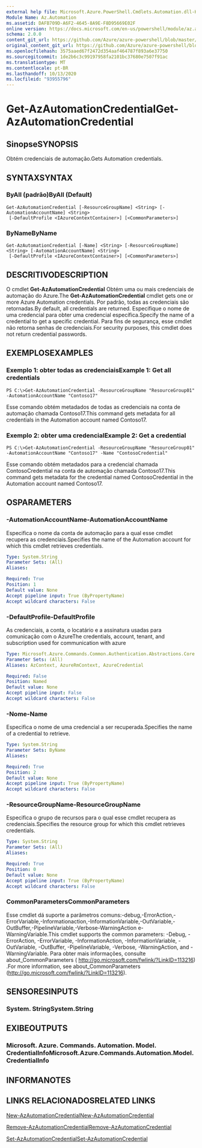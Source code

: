 ```yaml
---
external help file: Microsoft.Azure.PowerShell.Cmdlets.Automation.dll-Help.xml
Module Name: Az.Automation
ms.assetid: DAFB709D-A6F2-4645-8A9E-F8D95669E02F
online version: https://docs.microsoft.com/en-us/powershell/module/az.automation/get-azautomationcredential
schema: 2.0.0
content_git_url: https://github.com/Azure/azure-powershell/blob/master/src/Automation/Automation/help/Get-AzAutomationCredential.md
original_content_git_url: https://github.com/Azure/azure-powershell/blob/master/src/Automation/Automation/help/Get-AzAutomationCredential.md
ms.openlocfilehash: 3575aaed67f2472d354aaf464787f893a6e37750
ms.sourcegitcommit: 1de2b6c3c99197958fa2101bc37680e7507f91ac
ms.translationtype: MT
ms.contentlocale: pt-BR
ms.lasthandoff: 10/13/2020
ms.locfileid: "93955796"
---
```

# <span data-ttu-id="b1674-101">Get-AzAutomationCredential</span><span class="sxs-lookup"><span data-stu-id="b1674-101">Get-AzAutomationCredential</span></span>

## <span data-ttu-id="b1674-102">Sinopse</span><span class="sxs-lookup"><span data-stu-id="b1674-102">SYNOPSIS</span></span>
<span data-ttu-id="b1674-103">Obtém credenciais de automação.</span><span class="sxs-lookup"><span data-stu-id="b1674-103">Gets Automation credentials.</span></span>

## <span data-ttu-id="b1674-104">SYNTAX</span><span class="sxs-lookup"><span data-stu-id="b1674-104">SYNTAX</span></span>

### <span data-ttu-id="b1674-105">ByAll (padrão)</span><span class="sxs-lookup"><span data-stu-id="b1674-105">ByAll (Default)</span></span>
```
Get-AzAutomationCredential [-ResourceGroupName] <String> [-AutomationAccountName] <String>
 [-DefaultProfile <IAzureContextContainer>] [<CommonParameters>]
```

### <span data-ttu-id="b1674-106">ByName</span><span class="sxs-lookup"><span data-stu-id="b1674-106">ByName</span></span>
```
Get-AzAutomationCredential [-Name] <String> [-ResourceGroupName] <String> [-AutomationAccountName] <String>
 [-DefaultProfile <IAzureContextContainer>] [<CommonParameters>]
```

## <span data-ttu-id="b1674-107">DESCRITIVO</span><span class="sxs-lookup"><span data-stu-id="b1674-107">DESCRIPTION</span></span>
<span data-ttu-id="b1674-108">O cmdlet **Get-AzAutomationCredential** Obtém uma ou mais credenciais de automação do Azure.</span><span class="sxs-lookup"><span data-stu-id="b1674-108">The **Get-AzAutomationCredential** cmdlet gets one or more Azure Automation credentials.</span></span>
<span data-ttu-id="b1674-109">Por padrão, todas as credenciais são retornadas.</span><span class="sxs-lookup"><span data-stu-id="b1674-109">By default, all credentials are returned.</span></span>
<span data-ttu-id="b1674-110">Especifique o nome de uma credencial para obter uma credencial específica.</span><span class="sxs-lookup"><span data-stu-id="b1674-110">Specify the name of a credential to get a specific credential.</span></span>
<span data-ttu-id="b1674-111">Para fins de segurança, esse cmdlet não retorna senhas de credenciais.</span><span class="sxs-lookup"><span data-stu-id="b1674-111">For security purposes, this cmdlet does not return credential passwords.</span></span>

## <span data-ttu-id="b1674-112">EXEMPLOS</span><span class="sxs-lookup"><span data-stu-id="b1674-112">EXAMPLES</span></span>

### <span data-ttu-id="b1674-113">Exemplo 1: obter todas as credenciais</span><span class="sxs-lookup"><span data-stu-id="b1674-113">Example 1: Get all credentials</span></span>
```
PS C:\>Get-AzAutomationCredential -ResourceGroupName "ResourceGroup01" -AutomationAccountName "Contoso17"
```

<span data-ttu-id="b1674-114">Esse comando obtém metadados de todas as credenciais na conta de automação chamada Contoso17.</span><span class="sxs-lookup"><span data-stu-id="b1674-114">This command gets metadata for all credentials in the Automation account named Contoso17.</span></span>

### <span data-ttu-id="b1674-115">Exemplo 2: obter uma credencial</span><span class="sxs-lookup"><span data-stu-id="b1674-115">Example 2: Get a credential</span></span>
```
PS C:\>Get-AzAutomationCredential -ResourceGroupName "ResourceGroup01" -AutomationAccountName "Contoso17" -Name "ContosoCredential"
```

<span data-ttu-id="b1674-116">Esse comando obtém metadados para a credencial chamada ContosoCredential na conta de automação chamada Contoso17.</span><span class="sxs-lookup"><span data-stu-id="b1674-116">This command gets metadata for the credential named ContosoCredential in the Automation account named Contoso17.</span></span>

## <span data-ttu-id="b1674-117">OS</span><span class="sxs-lookup"><span data-stu-id="b1674-117">PARAMETERS</span></span>

### <span data-ttu-id="b1674-118">-AutomationAccountName</span><span class="sxs-lookup"><span data-stu-id="b1674-118">-AutomationAccountName</span></span>
<span data-ttu-id="b1674-119">Especifica o nome da conta de automação para a qual esse cmdlet recupera as credenciais.</span><span class="sxs-lookup"><span data-stu-id="b1674-119">Specifies the name of the Automation account for which this cmdlet retrieves credentials.</span></span>

```yaml
Type: System.String
Parameter Sets: (All)
Aliases:

Required: True
Position: 1
Default value: None
Accept pipeline input: True (ByPropertyName)
Accept wildcard characters: False
```

### <span data-ttu-id="b1674-120">-DefaultProfile</span><span class="sxs-lookup"><span data-stu-id="b1674-120">-DefaultProfile</span></span>
<span data-ttu-id="b1674-121">As credenciais, a conta, o locatário e a assinatura usadas para comunicação com o Azure</span><span class="sxs-lookup"><span data-stu-id="b1674-121">The credentials, account, tenant, and subscription used for communication with azure</span></span>

```yaml
Type: Microsoft.Azure.Commands.Common.Authentication.Abstractions.Core.IAzureContextContainer
Parameter Sets: (All)
Aliases: AzContext, AzureRmContext, AzureCredential

Required: False
Position: Named
Default value: None
Accept pipeline input: False
Accept wildcard characters: False
```

### <span data-ttu-id="b1674-122">-Nome</span><span class="sxs-lookup"><span data-stu-id="b1674-122">-Name</span></span>
<span data-ttu-id="b1674-123">Especifica o nome de uma credencial a ser recuperada.</span><span class="sxs-lookup"><span data-stu-id="b1674-123">Specifies the name of a credential to retrieve.</span></span>

```yaml
Type: System.String
Parameter Sets: ByName
Aliases:

Required: True
Position: 2
Default value: None
Accept pipeline input: True (ByPropertyName)
Accept wildcard characters: False
```

### <span data-ttu-id="b1674-124">-ResourceGroupName</span><span class="sxs-lookup"><span data-stu-id="b1674-124">-ResourceGroupName</span></span>
<span data-ttu-id="b1674-125">Especifica o grupo de recursos para o qual esse cmdlet recupera as credenciais.</span><span class="sxs-lookup"><span data-stu-id="b1674-125">Specifies the resource group for which this cmdlet retrieves credentials.</span></span>

```yaml
Type: System.String
Parameter Sets: (All)
Aliases:

Required: True
Position: 0
Default value: None
Accept pipeline input: True (ByPropertyName)
Accept wildcard characters: False
```

### <span data-ttu-id="b1674-126">CommonParameters</span><span class="sxs-lookup"><span data-stu-id="b1674-126">CommonParameters</span></span>
<span data-ttu-id="b1674-127">Esse cmdlet dá suporte a parâmetros comuns:-debug,-ErrorAction,-ErrorVariable,-Informationaction,-InformationVariable,-OutVariable,-OutBuffer,-PipelineVariable,-Verbose-WarningAction e-WarningVariable.</span><span class="sxs-lookup"><span data-stu-id="b1674-127">This cmdlet supports the common parameters: -Debug, -ErrorAction, -ErrorVariable, -InformationAction, -InformationVariable, -OutVariable, -OutBuffer, -PipelineVariable, -Verbose, -WarningAction, and -WarningVariable.</span></span> <span data-ttu-id="b1674-128">Para obter mais informações, consulte about_CommonParameters ( http://go.microsoft.com/fwlink/?LinkID=113216) .</span><span class="sxs-lookup"><span data-stu-id="b1674-128">For more information, see about_CommonParameters (http://go.microsoft.com/fwlink/?LinkID=113216).</span></span>

## <span data-ttu-id="b1674-129">SENSORES</span><span class="sxs-lookup"><span data-stu-id="b1674-129">INPUTS</span></span>

### <span data-ttu-id="b1674-130">System. String</span><span class="sxs-lookup"><span data-stu-id="b1674-130">System.String</span></span>

## <span data-ttu-id="b1674-131">EXIBE</span><span class="sxs-lookup"><span data-stu-id="b1674-131">OUTPUTS</span></span>

### <span data-ttu-id="b1674-132">Microsoft. Azure. Commands. Automation. Model. CredentialInfo</span><span class="sxs-lookup"><span data-stu-id="b1674-132">Microsoft.Azure.Commands.Automation.Model.CredentialInfo</span></span>

## <span data-ttu-id="b1674-133">INFORMA</span><span class="sxs-lookup"><span data-stu-id="b1674-133">NOTES</span></span>

## <span data-ttu-id="b1674-134">LINKS RELACIONADOS</span><span class="sxs-lookup"><span data-stu-id="b1674-134">RELATED LINKS</span></span>

[<span data-ttu-id="b1674-135">New-AzAutomationCredential</span><span class="sxs-lookup"><span data-stu-id="b1674-135">New-AzAutomationCredential</span></span>](./New-AzAutomationCredential.md)

[<span data-ttu-id="b1674-136">Remove-AzAutomationCredential</span><span class="sxs-lookup"><span data-stu-id="b1674-136">Remove-AzAutomationCredential</span></span>](./Remove-AzAutomationCredential.md)

[<span data-ttu-id="b1674-137">Set-AzAutomationCredential</span><span class="sxs-lookup"><span data-stu-id="b1674-137">Set-AzAutomationCredential</span></span>](./Set-AzAutomationCredential.md)


